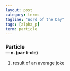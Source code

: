 ```yaml
---
layout: post
category: terms
tagline: "Word of the Day"
tags: [alpha_p]
term: particle
---
```


<h3>Particle<br/> <small>&mdash; n. (par<span>&middot;</span>ti<span>&middot;</span>cle)</small></h3>
<p><ol>
<li>result of an average joke</li>
</ol></p>
